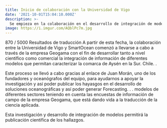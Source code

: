 ```yaml
---
title: Inicio de colaboración con la Universidad de Vigo
date: '2021-10-01T15:04:10.000Z'
description: >-
  Se empieza en la colaboración en el desarrollo de integración de modelo oceanografico e hidrodinamico de la región de Aysén, Chile en miras de potenciar el desarrollo de tecnologia para la determinación del comportamiento de variables oceanograficas del sector.
image: https://i.imgur.com/AQblPc7m.jpg
---
```


870 / 5000
Resultados de traducción
A partir de esta fecha, la colaboración entre la Universidad de Vigo y SmartOcean comenzó a llevarse a cabo a través de la empresa Geogama con el fin de desarrollar tanto a nivel científico como comercial la integración de información de diferentes modelos que permitan caracterizar la comarca de Aysén en la Sur. Chile. .

Este proceso se llevó a cabo gracias al enlace de Juan Morán, uno de los fundadores y oceanógrafos del equipo, para ayudarnos a apoyar la investigación y así poder publicar los hayasgos en el desarrollo de soluciones oceanográficas y así poder generar Forecasting. . . modelos de diferentes sectores teniendo en cuenta las encuestas de información de campo de la empresa Geogama, que está dando vida a la traducción de la ciencia aplicada.

Esta investigación y desarrollo de integración de modelos permitirá la publicación científica de los hallazgos. 
